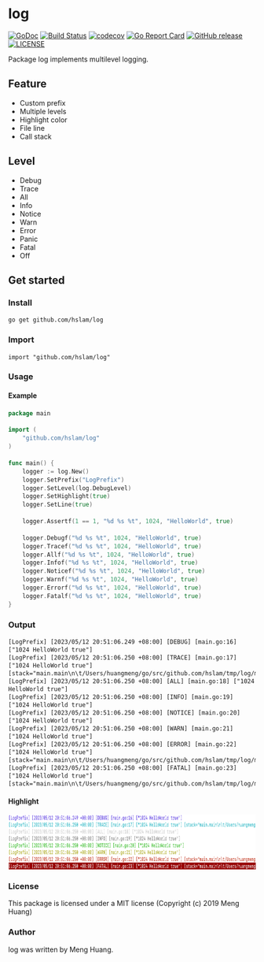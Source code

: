 # log
[![GoDoc](https://godoc.org/github.com/hslam/log?status.svg)](https://godoc.org/github.com/hslam/log)
[![Build Status](https://github.com/hslam/log/workflows/build/badge.svg)](https://github.com/hslam/log/actions)
[![codecov](https://codecov.io/gh/hslam/log/branch/master/graph/badge.svg)](https://codecov.io/gh/hslam/log)
[![Go Report Card](https://goreportcard.com/badge/github.com/hslam/log?v=7e100)](https://goreportcard.com/report/github.com/hslam/log)
[![GitHub release](https://img.shields.io/github/release/hslam/log.svg)](https://github.com/hslam/log/releases/latest)
[![LICENSE](https://img.shields.io/github/license/hslam/log.svg?style=flat-square)](https://github.com/hslam/log/blob/master/LICENSE)

Package log implements multilevel logging.

## Feature
* Custom prefix
* Multiple levels
* Highlight color
* File line
* Call stack

## Level
* Debug
* Trace
* All
* Info
* Notice
* Warn
* Error
* Panic
* Fatal
* Off

## Get started

### Install
```
go get github.com/hslam/log
```
### Import
```
import "github.com/hslam/log"
```
### Usage
#### Example
```go
package main

import (
	"github.com/hslam/log"
)

func main() {
	logger := log.New()
	logger.SetPrefix("LogPrefix")
	logger.SetLevel(log.DebugLevel)
	logger.SetHighlight(true)
	logger.SetLine(true)

	logger.Assertf(1 == 1, "%d %s %t", 1024, "HelloWorld", true)

	logger.Debugf("%d %s %t", 1024, "HelloWorld", true)
	logger.Tracef("%d %s %t", 1024, "HelloWorld", true)
	logger.Allf("%d %s %t", 1024, "HelloWorld", true)
	logger.Infof("%d %s %t", 1024, "HelloWorld", true)
	logger.Noticef("%d %s %t", 1024, "HelloWorld", true)
	logger.Warnf("%d %s %t", 1024, "HelloWorld", true)
	logger.Errorf("%d %s %t", 1024, "HelloWorld", true)
	logger.Fatalf("%d %s %t", 1024, "HelloWorld", true)
}
```

### Output

```
[LogPrefix] [2023/05/12 20:51:06.249 +08:00] [DEBUG] [main.go:16] ["1024 HelloWorld true"]
[LogPrefix] [2023/05/12 20:51:06.250 +08:00] [TRACE] [main.go:17] ["1024 HelloWorld true"] [stack="main.main\n\t/Users/huangmeng/go/src/github.com/hslam/tmp/log/main.go:17\nruntime.main\n\t/usr/local/go/src/runtime/proc.go:250"]
[LogPrefix] [2023/05/12 20:51:06.250 +08:00] [ALL] [main.go:18] ["1024 HelloWorld true"]
[LogPrefix] [2023/05/12 20:51:06.250 +08:00] [INFO] [main.go:19] ["1024 HelloWorld true"]
[LogPrefix] [2023/05/12 20:51:06.250 +08:00] [NOTICE] [main.go:20] ["1024 HelloWorld true"]
[LogPrefix] [2023/05/12 20:51:06.250 +08:00] [WARN] [main.go:21] ["1024 HelloWorld true"]
[LogPrefix] [2023/05/12 20:51:06.250 +08:00] [ERROR] [main.go:22] ["1024 HelloWorld true"] [stack="main.main\n\t/Users/huangmeng/go/src/github.com/hslam/tmp/log/main.go:22\nruntime.main\n\t/usr/local/go/src/runtime/proc.go:250"]
[LogPrefix] [2023/05/12 20:51:06.250 +08:00] [FATAL] [main.go:23] ["1024 HelloWorld true"] [stack="main.main\n\t/Users/huangmeng/go/src/github.com/hslam/tmp/log/main.go:23\nruntime.main\n\t/usr/local/go/src/runtime/proc.go:250"]
```

#### Highlight
<img src="https://raw.githubusercontent.com/hslam/log/master/example.png" width = "899" height = "113" alt="example" align=center>

### License
This package is licensed under a MIT license (Copyright (c) 2019 Meng Huang)

### Author
log was written by Meng Huang.
